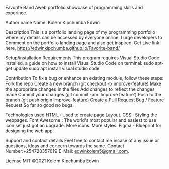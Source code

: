 Favorite Band
Aweb portfolio showcase of programming skills and experince.

Author name
Name: Kolem Kipchumba Edwin

Description
This is a portfolio landing page of my programming portfolio where my details can be accessed by everyone online. I urge developers to Comment on the portfolio landing page and also get inspired.
Get Live link here,
https://edwinkipchumba.github.io/Favorite-band/

Setup/installation Requirements
This program requires Visual Studio Code installed, a guide on how to install Visual Studio Code on terminal:
sudo apt-get update
sudo apt install visual studio code

Contribution
To fix a bug or enhance an existing module, follow these steps:
Fork the repo
Create a new branch (git checkout -b improve-feature)
Make the appropriate changes in the files
Add changes to reflect the changes made
Commit your changes (git commit -am 'Improve feature')
Push to the branch (git push origin improve-feature)
Create a Pull Request
Bug / Feature Request
So far so good no bugs.

Technologies used
HTML : Used to create page Layout.
CSS : Styling the webpages.
Font Awesome : The world's most popular and easiest to use icon set just got an upgrade. More icons. More styles.
Figma - Blueprint for designing the web app.

Support and contact details
 Feel free to contact me incase of any issue or questions, ideas and concern towards the same.
 Contact Number:+254728357619
 E-Mail: edwinkolem5@gmail.com.

License
MIT ©2021 Kolem Kipchumba Edwin